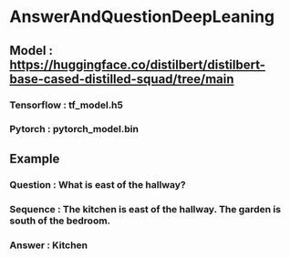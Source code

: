 # AnswerAndQuestionDeepLeaning

## Model : https://huggingface.co/distilbert/distilbert-base-cased-distilled-squad/tree/main
### Tensorflow : tf_model.h5
### Pytorch : pytorch_model.bin

## Example 
### Question : What is east of the hallway?
### Sequence : The kitchen is east of the hallway. The garden is south of the bedroom.
### Answer : Kitchen

